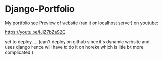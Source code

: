 # Django-Portfolio
 My portfolio
 see Preview of website (ran it on localhost server) on youtube:
 
 https://youtu.be/IJjZ7bZaS2Q 
 
 yet to deploy......(can't deploy on github since it's dynamic website and uses django hence will have to do it on horeku which is litle bit more complicated.)
